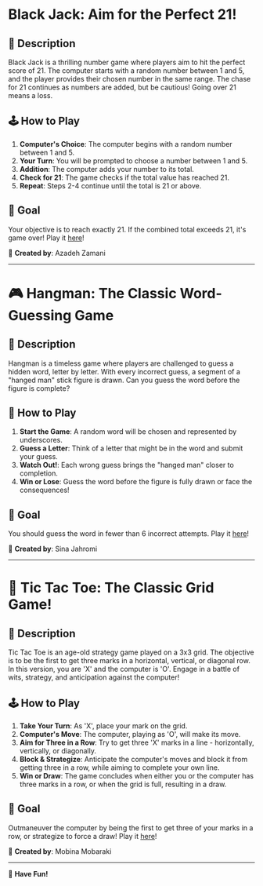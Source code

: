 # Black Jack: Aim for the Perfect 21!

## 📖 Description

Black Jack is a thrilling number game where players aim to hit the perfect score of 21. The computer starts with a random number between 1 and 5, and the player provides their chosen number in the same range. The chase for 21 continues as numbers are added, but be cautious! Going over 21 means a loss.

## 🕹️ How to Play

1. **Computer's Choice**: The computer begins with a random number between 1 and 5.
2. **Your Turn**: You will be prompted to choose a number between 1 and 5.
3. **Addition**: The computer adds your number to its total.
4. **Check for 21**: The game checks if the total value has reached 21.
5. **Repeat**: Steps 2-4 continue until the total is 21 or above.

## 🎯 Goal

Your objective is to reach exactly 21. If the combined total exceeds 21, it's game over! Play it [here](https://github.com/azadeeeh/miniGamePortal/blob/main/blackJack.html)!

👤 **Created by**: Azadeh Zamani

---

# 🎮 Hangman: The Classic Word-Guessing Game

## 📖 Description

Hangman is a timeless game where players are challenged to guess a hidden word, letter by letter. With every incorrect guess, a segment of a "hanged man" stick figure is drawn. Can you guess the word before the figure is complete?

## 🎲 How to Play

1. **Start the Game**: A random word will be chosen and represented by underscores.
2. **Guess a Letter**: Think of a letter that might be in the word and submit your guess.
3. **Watch Out!**: Each wrong guess brings the "hanged man" closer to completion.
4. **Win or Lose**: Guess the word before the figure is fully drawn or face the consequences!

## 🎯 Goal

You should guess the word in fewer than 6 incorrect attempts. Play it [here](https://github.com/azadeeeh/miniGamePortal/blob/main/hangMan.html)!

👤 **Created by**: Sina Jahromi

---

# 🎲 Tic Tac Toe: The Classic Grid Game!

## 📖 Description

Tic Tac Toe is an age-old strategy game played on a 3x3 grid. The objective is to be the first to get three marks in a horizontal, vertical, or diagonal row. In this version, you are 'X' and the computer is 'O'. Engage in a battle of wits, strategy, and anticipation against the computer!

## 🕹️ How to Play

1. **Take Your Turn**: As 'X', place your mark on the grid.
2. **Computer's Move**: The computer, playing as 'O', will make its move.
3. **Aim for Three in a Row**: Try to get three 'X' marks in a line - horizontally, vertically, or diagonally.
4. **Block & Strategize**: Anticipate the computer's moves and block it from getting three in a row, while aiming to complete your own line.
5. **Win or Draw**: The game concludes when either you or the computer has three marks in a row, or when the grid is full, resulting in a draw.

## 🎯 Goal

Outmaneuver the computer by being the first to get three of your marks in a row, or strategize to force a draw! Play it [here](https://github.com/azadeeeh/miniGamePortal/blob/main/tictac.html)!

👤 **Created by**: Mobina Mobaraki

---

🎉 **Have Fun!**
